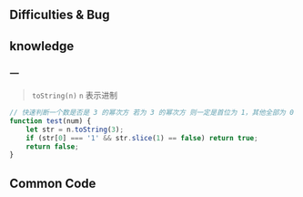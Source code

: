 ## Difficulties & Bug

## knowledge

### 一

> `toString(n)` `n` 表示进制

```js
// 快速判断一个数是否是 3 的幂次方 若为 3 的幂次方 则一定是首位为 1，其他全部为 0
function test(num) {
    let str = n.toString(3);
    if (str[0] === '1' && str.slice(1) == false) return true;
    return false;
}
```

## Common Code

